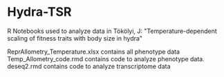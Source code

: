 # Hydra-TSR
R Notebooks used to analyze data in Tökölyi, J: "Temperature-dependent scaling of fitness traits with body size in hydra"

ReprAllometry_Temperature.xlsx contains all phenotype data
Temp_Allometry_code.rmd contains code to analyze phenotype data. 
deseq2.rmd contains code to analyze transcriptome data
